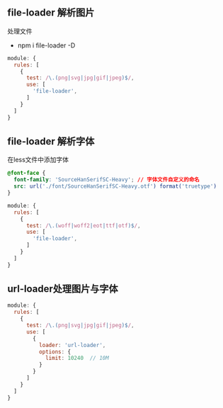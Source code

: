 ## file-loader 解析图片
处理文件
- npm i file-loader -D
```js
module: {
  rules: [
    {
      test: /\.(png|svg|jpg|gif|jpeg)$/,
      use: [
        'file-loader',
      ]
    }
  ]
}
```

## file-loader 解析字体
在less文件中添加字体
```css
@font-face {
  font-family: 'SourceHanSerifSC-Heavy'; // 字体文件自定义的命名
  src: url('./font/SourceHanSerifSC-Heavy.otf') format('truetype')
}
```
```js
module: {
  rules: [
    {
      test: /\.(woff|woff2|eot|ttf|otf)$/,
      use: [
        'file-loader',
      ]
    }
  ]
}
```

## url-loader处理图片与字体
```js
module: {
  rules: [
    {
      test: /\.(png|svg|jpg|gif|jpeg)$/,
      use: [
        {
          loader: 'url-loader',
          options: {
            limit: 10240  // 10M
          }
        }
      ]
    }
  ]
}
```